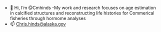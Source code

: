 - 👋 Hi, I’m @Cmhinds
-My work and research focuses on age estimation in calcified structures and reconstructing life histories for Commerical fisheries through hormome analyses
- 📫 Chris.hinds@alaska.gov

